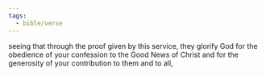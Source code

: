 ```yaml
---
tags:
  - bible/verse
---
```

seeing that through the proof given by this service, they glorify God for the obedience of your confession to the Good News of Christ and for the generosity of your contribution to them and to all,